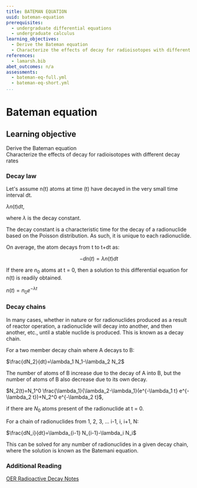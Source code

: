 ```yaml
---
title: BATEMAN EQUATION
uuid: bateman-equation
prerequisites:
  - undergraduate differential equations
  - undergraduate calculus
learning_objectives:
  - Derive the Bateman equation
  - Characterize the effects of decay for radioisotopes with different decay rates
references:
  - lamarsh.bib
abet_outcomes: n/a
assessments: 
  - bateman-eq-full.yml
  - bateman-eq-short.yml
...
```

# Bateman equation
## Learning objective
Derive the Bateman equation  
Characterize the effects of decay for radioisotopes with different decay rates  

### Decay law
Let's assume n(t) atoms at time (t) have decayed in the very small time interval dt.

$\lambda n(t)dt$,

where $\lambda$ is the decay constant.

The decay constant is a characteristic time for the decay of a radionuclide based on the Poisson distribution. As such, it is unique to each radionuclide. 

On average, the atom decays from t to t+dt as:

$$-dn(t)=\lambda n(t)dt$$

If there are $n_0$ atoms at t = 0, then a solution to this differential equation for n(t) is readily obtained. 

$n(t)=n_0 e^{-\lambda t}$

### Decay chains

In many cases, whether in nature or for radionuclides produced as a result of reactor operation, a radionuclide will decay into another, and then another, etc., until a stable nuclide is produced. This is known as a decay chain. 

For a two member decay chain where A decays to B:

$\frac{dN_2}{dt}=\lambda_1 N_1-\lambda_2 N_2$

The number of atoms of B increase due to the decay of A into B, but the number of atoms of B also decrease due to its own decay.

$N_2(t)=N_1^0 \frac{\lambda_1}{\lambda_2-\lambda_1}(e^{-\lambda_1 t} e^{-\lambda_2 t})+N_2^0 e^{-\lambda_2 t}$,

if there are $N_0$ atoms present of the radionuclide at t = 0. 

For a chain of radionuclides from 1, 2, 3, ... i-1, i, i+1, N:

$\frac{dN_i}{dt}=\lambda_{i-1} N_{i-1}-\lambda_i N_i$

This can be solved for any number of radionuclides in a given decay chain, where the solution is known as the Batemani equation.

### Additional Reading
[OER Radioactive Decay Notes](https://courses.candelalearning.com/x84x9/chapter/radioactive-decay)
